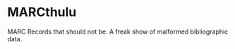 MARCthulu
=========

MARC Records that should not be.  A freak show of malformed bibliographic data.